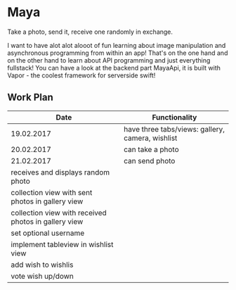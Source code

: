 # Maya
Take a photo, send it, receive one randomly in exchange.

I want to have alot alot alooot of fun learning about image manipulation and asynchronous programming from within an app!
That's on the one hand and on the other hand to learn about API programming and just everything fullstack!
You can have a look at the backend part MayaApi, it is built with Vapor - the coolest framework for serverside swift!

## Work Plan

Date | Functionality
--- | ---
19.02.2017 | have three tabs/views: gallery, camera, wishlist
20.02.2017 | can take a photo
21.02.2017 | can send photo
 | receives and displays random photo
 | collection view with sent photos in gallery view
 | collection view with received photos in gallery view
 | set optional username
 | implement tableview in wishlist view
 | add wish to wishlis
 | vote wish up/down
